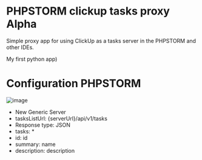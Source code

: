 # PHPSTORM clickup tasks proxy Alpha 
Simple proxy app for using ClickUp as a tasks server in the PHPSTORM and other IDEs.

My first python app)

# Configuration PHPSTORM
![image](https://user-images.githubusercontent.com/5132976/155839213-6d3e5a55-cc7b-4f2d-af8a-5c460b658d68.png)

- New Generic Server 
- tasksListUrl: {serverUrl}/api/v1/tasks
- Response type: JSON
- tasks: *
- id: id
- summary: name
- description: description
